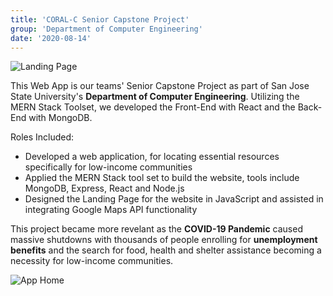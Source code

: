 ```yaml
---
title: 'CORAL-C Senior Capstone Project'
group: 'Department of Computer Engineering'
date: '2020-08-14'
---
```

![Landing Page](/images/coral-landing.png)

This Web App is our teams' Senior Capstone Project as part of San Jose State University's **Department of Computer Engineering**.
Utilizing the MERN Stack Toolset, we developed the Front-End with React and the Back-End with MongoDB.

Roles Included:
- Developed a web application, for locating essential resources specifically for low-income communities
- Applied the MERN Stack tool set to build the website, tools include MongoDB, Express, React and Node.js
- Designed the Landing Page for the website in JavaScript and assisted in integrating Google Maps API functionality

This project became more revelant as the **COVID-19 Pandemic** caused massive shutdowns with thousands of people enrolling for **unemployment benefits** and the search for food, health and shelter assistance becoming a necessity for low-income communities.

![App Home](/images/coral-app.png)
